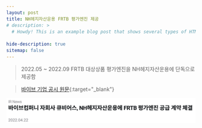```yaml
---
layout: post
title: NH헤지자산운용 FRTB 평가엔진 제공
# description: >
  # Howdy! This is an example blog post that shows several types of HTML content supported in this theme.

hide-description: true
sitemap: false
---
```


> 2022.05 ~ 2022.09 FRTB 대상상품 평가엔진을 NH헤지자산운용에 단독으로 제공함


> [바이브 기업 공시 원문](https://vaiv.irpage.co.kr/#/main?irnews=48790&lang=kr){:target="_blank"}


[![200x200](/assets/img/blog/vaivir2.png)](about:blank)


